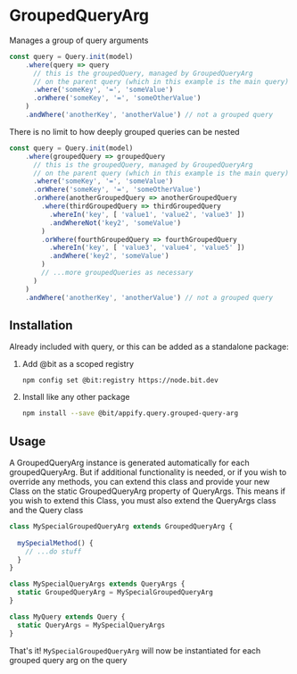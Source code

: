 # GroupedQueryArg

Manages a group of query arguments

```js
const query = Query.init(model)
    .where(query => query 
      // this is the groupedQuery, managed by GroupedQueryArg 
      // on the parent query (which in this example is the main query)
      .where('someKey', '=', 'someValue')
      .orWhere('someKey', '=', 'someOtherValue')
    )
    .andWhere('anotherKey', 'anotherValue') // not a grouped query
```

There is no limit to how deeply grouped queries can be nested

```js
const query = Query.init(model)
    .where(groupedQuery => groupedQuery 
      // this is the groupedQuery, managed by GroupedQueryArg 
      // on the parent query (which in this example is the main query)
      .where('someKey', '=', 'someValue')
      .orWhere('someKey', '=', 'someOtherValue')
      .orWhere(anotherGroupedQuery => anotherGroupedQuery
        .where(thirdGroupedQuery => thirdGroupedQuery
          .whereIn('key', [ 'value1', 'value2', 'value3' ])
          .andWhereNot('key2', 'someValue')
        )
        .orWhere(fourthGroupedQuery => fourthGroupedQuery
          .whereIn('key', [ 'value3', 'value4', 'value5' ])
          .andWhere('key2', 'someValue')
        )
        // ...more groupedQueries as necessary
      )
    )
    .andWhere('anotherKey', 'anotherValue') // not a grouped query
```

## Installation

Already included with query, or this can be added as a standalone package:

   1. Add @bit as a scoped registry
       ```
       npm config set @bit:registry https://node.bit.dev
       ```
       
   2. Install like any other package
       ```bash
       npm install --save @bit/appify.query.grouped-query-arg
       ```


## Usage

A GroupedQueryArg instance is generated automatically for each groupedQueryArg. But if additional functionality is needed, or if you wish to override any methods, you can extend this class and provide your new Class on the static GroupedQueryArg property of QueryArgs. This means if you wish to extend this Class, you must also extend the QueryArgs class and the Query class

```js
class MySpecialGroupedQueryArg extends GroupedQueryArg {
  
  mySpecialMethod() {
    // ...do stuff
  }
}

class MySpecialQueryArgs extends QueryArgs {
  static GroupedQueryArg = MySpecialGroupedQueryArg
}

class MyQuery extends Query {
  static QueryArgs = MySpecialQueryArgs
}

```

That's it! `MySpecialGroupedQueryArg` will now be instantiated for each grouped query arg on the query